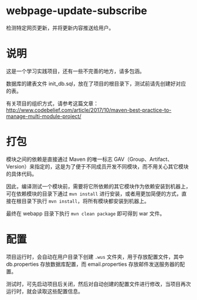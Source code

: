 # webpage-update-subscribe
检测特定网页更新，并将更新内容推送给用户。

# 说明
这是一个学习实践项目，还有一些不完善的地方，请多包涵。

数据库的建表文件 init_db.sql，放在了项目的根目录下，测试前请先创建好对应的表。

有关项目的组织方式，请参考这篇文章：http://www.codebelief.com/article/2017/10/maven-best-practice-to-manage-multi-module-project/

# 打包

模块之间的依赖是直接通过 Maven 的唯一标志 GAV（Group、Artifact、Version）来指定的，这是为了便于不同成员开发不同模块，而不用关心其它模块的具体代码。
  
因此，编译测试一个模块前，需要将它所依赖的其它模块作为依赖安装到机器上，可在依赖模块的目录下通过 `mvn install` 进行安装，或者用更加简便的方式，直接在根目录下执行 `mvn install`，将所有模块都安装到机器上。

最终在 webapp 目录下执行 `mvn clean package` 即可得到 war 文件。

# 配置

项目运行时，会自动在用户目录下创建 `.wus` 文件夹，用于存放配置文件，其中 db.properties 存放数据库配置，而 email.properties 存放邮件发送服务器的配置。

测试时，可先启动项目后关闭，然后对自动创建的配置文件进行修改，当项目再次运行时，就会读取这些配置信息。
